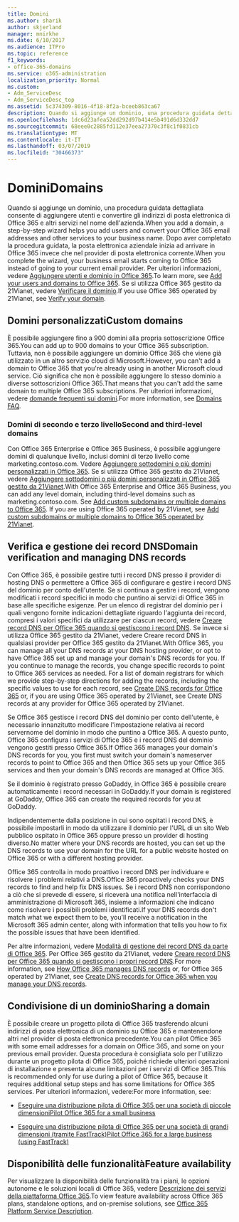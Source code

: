 ```yaml
---
title: Domini
ms.author: sharik
author: skjerland
manager: mnirkhe
ms.date: 6/10/2017
ms.audience: ITPro
ms.topic: reference
f1_keywords:
- office-365-domains
ms.service: o365-administration
localization_priority: Normal
ms.custom:
- Adm_ServiceDesc
- Adm_ServiceDesc_top
ms.assetid: 5c374309-8016-4f18-8f2a-bceeb863ca67
description: Quando si aggiunge un dominio, una procedura guidata dettagliata consente di aggiungere utenti e convertire gli indirizzi di posta elettronica di Office 365 e altri servizi nel nome dell'azienda. Dopo aver completato la procedura guidata, la posta elettronica aziendale inizia ad arrivare in Office 365 invece che nel provider di posta elettronica corrente. Per ulteriori informazioni, vedere Aggiungere utenti e dominio in Office 365. Se si utilizza Office 365 gestito da 21Vianet, vedere Verificare il dominio.
ms.openlocfilehash: 1dc6d23afea52dd292d97b414e5b491d6d332dd7
ms.sourcegitcommit: 68eee0c2885fd112e37eea27370c3f8c1f0831cb
ms.translationtype: MT
ms.contentlocale: it-IT
ms.lasthandoff: 03/07/2019
ms.locfileid: "30466373"
---
```

# <a name="domains"></a><span data-ttu-id="48ba9-106">Domini</span><span class="sxs-lookup"><span data-stu-id="48ba9-106">Domains</span></span>

<span data-ttu-id="48ba9-107">Quando si aggiunge un dominio, una procedura guidata dettagliata consente di aggiungere utenti e convertire gli indirizzi di posta elettronica di Office 365 e altri servizi nel nome dell'azienda.</span><span class="sxs-lookup"><span data-stu-id="48ba9-107">When you add a domain, a step-by-step wizard helps you add users and convert your Office 365 email addresses and other services to your business name.</span></span> <span data-ttu-id="48ba9-108">Dopo aver completato la procedura guidata, la posta elettronica aziendale inizia ad arrivare in Office 365 invece che nel provider di posta elettronica corrente.</span><span class="sxs-lookup"><span data-stu-id="48ba9-108">When you complete the wizard, your business email starts coming to Office 365 instead of going to your current email provider.</span></span> <span data-ttu-id="48ba9-109">Per ulteriori informazioni, vedere [Aggiungere utenti e dominio in Office 365](https://support.office.com/article/6383f56d-3d09-4dcb-9b41-b5f5a5efd611).</span><span class="sxs-lookup"><span data-stu-id="48ba9-109">To learn more, see [Add your users and domains to Office 365](https://support.office.com/article/6383f56d-3d09-4dcb-9b41-b5f5a5efd611).</span></span> <span data-ttu-id="48ba9-110">Se si utilizza Office 365 gestito da 21Vianet, vedere [Verificare il dominio](http://go.microsoft.com/fwlink/?LinkID=733344&amp;clcid=0x409).</span><span class="sxs-lookup"><span data-stu-id="48ba9-110">If you use Office 365 operated by 21Vianet, see [Verify your domain](http://go.microsoft.com/fwlink/?LinkID=733344&amp;clcid=0x409).</span></span>
  
## <a name="custom-domains"></a><span data-ttu-id="48ba9-111">Domini personalizzati</span><span class="sxs-lookup"><span data-stu-id="48ba9-111">Custom domains</span></span>
<span data-ttu-id="48ba9-112"><a name="BKMK_CustomDomains"> </a></span><span class="sxs-lookup"><span data-stu-id="48ba9-112"></span></span>

<span data-ttu-id="48ba9-113">È possibile aggiungere fino a 900 domini alla propria sottoscrizione Office 365.</span><span class="sxs-lookup"><span data-stu-id="48ba9-113">You can add up to 900 domains to your Office 365 subscription.</span></span> <span data-ttu-id="48ba9-114">Tuttavia, non è possibile aggiungere un dominio Office 365 che viene già utilizzato in un altro servizio cloud di Microsoft.</span><span class="sxs-lookup"><span data-stu-id="48ba9-114">However, you can't add a domain to Office 365 that you're already using in another Microsoft cloud service.</span></span> <span data-ttu-id="48ba9-115">Ciò significa che non è possibile aggiungere lo stesso dominio a diverse sottoscrizioni Office 365.</span><span class="sxs-lookup"><span data-stu-id="48ba9-115">That means that you can't add the same domain to multiple Office 365 subscriptions.</span></span> <span data-ttu-id="48ba9-116">Per ulteriori informazioni, vedere [domande frequenti sui domini](https://support.office.com/en-us/article/Domains-FAQ-1272bad0-4bd4-4796-8005-67d6fb3afc5a).</span><span class="sxs-lookup"><span data-stu-id="48ba9-116">For more information, see [Domains FAQ](https://support.office.com/en-us/article/Domains-FAQ-1272bad0-4bd4-4796-8005-67d6fb3afc5a).</span></span>
  
### <a name="second-and-third-level-domains"></a><span data-ttu-id="48ba9-117">Domini di secondo e terzo livello</span><span class="sxs-lookup"><span data-stu-id="48ba9-117">Second and third-level domains</span></span>
<span data-ttu-id="48ba9-118"><a name="BKMK_SecondAndThirdLevelDomains"> </a></span><span class="sxs-lookup"><span data-stu-id="48ba9-118"></span></span>

<span data-ttu-id="48ba9-p104">Con Office 365 Enterprise e Office 365 Business, è possibile aggiungere domini di qualunque livello, inclusi domini di terzo livello come marketing.contoso.com. Vedere [Aggiungere sottodomini o più domini personalizzati in Office 365](http://go.microsoft.com/fwlink/?LinkID=733345&amp;clcid=0x409). Se si utilizza Office 365 gestito da 21Vianet, vedere [Aggiungere sottodomini o più domini personalizzati in Office 365 gestito da 21Vianet](http://go.microsoft.com/fwlink/?LinkID=733346&amp;clcid=0x409).</span><span class="sxs-lookup"><span data-stu-id="48ba9-p104">With Office 365 Enterprise and Office 365 Business, you can add any level domain, including third-level domains such as marketing.contoso.com. See [Add custom subdomains or multiple domains to Office 365](http://go.microsoft.com/fwlink/?LinkID=733345&amp;clcid=0x409). If you are using Office 365 operated by 21Vianet, see [Add custom subdomains or multiple domains to Office 365 operated by 21Vianet](http://go.microsoft.com/fwlink/?LinkID=733346&amp;clcid=0x409).</span></span>
  
## <a name="domain-verification-and-managing-dns-records"></a><span data-ttu-id="48ba9-122">Verifica e gestione dei record DNS</span><span class="sxs-lookup"><span data-stu-id="48ba9-122">Domain verification and managing DNS records</span></span>
<span data-ttu-id="48ba9-123"><a name="BKMK_ManagingDNSRecords"> </a></span><span class="sxs-lookup"><span data-stu-id="48ba9-123"></span></span>

<span data-ttu-id="48ba9-p105">Con Office 365, è possibile gestire tutti i record DNS presso il provider di hosting DNS o permettere a Office 365 di configurare e gestire i record DNS del dominio per conto dell'utente. Se si continua a gestire i record, vengono modificati i record specifici in modo che puntino ai servizi di Office 365 in base alle specifiche esigenze. Per un elenco di registrar del dominio per i quali vengono fornite indicazioni dettagliate riguardo l'aggiunta dei record, compresi i valori specifici da utilizzare per ciascun record, vedere [Creare record DNS per Office 365 quando si gestiscono i record DNS](https://go.microsoft.com/fwlink/p/?LinkID=270173). Se invece si utilizza Office 365 gestito da 21Vianet, vedere Creare record DNS in qualsiasi provider per Office 365 gestito da 21Vianet.</span><span class="sxs-lookup"><span data-stu-id="48ba9-p105">With Office 365, you can manage all your DNS records at your DNS hosting provider, or opt to have Office 365 set up and manage your domain's DNS records for you. If you continue to manage the records, you change specific records to point to Office 365 services as needed. For a list of domain registrars for which we provide step-by-step directions for adding the records, including the specific values to use for each record, see [Create DNS records for Office 365](https://go.microsoft.com/fwlink/p/?LinkID=270173) or, if you are using Office 365 operated by 21Vianet, see Create DNS records at any provider for Office 365 operated by 21Vianet.</span></span> 
  
<span data-ttu-id="48ba9-127">Se Office 365 gestisce i record DNS del dominio per conto dell'utente, è necessario innanzitutto modificare l'impostazione relativa ai record servernome del dominio in modo che puntino a Office 365. A questo punto, Office 365 configura i servizi di Office 365 e i record DNS del dominio vengono gestiti presso Office 365.</span><span class="sxs-lookup"><span data-stu-id="48ba9-127">If Office 365 manages your domain's DNS records for you, you first must switch your domain's nameserver records to point to Office 365 and then Office 365 sets up your Office 365 services and then your domain's DNS records are managed at Office 365.</span></span>
  
<span data-ttu-id="48ba9-128">Se il dominio è registrato presso GoDaddy, in Office 365 è possibile creare automaticamente i record necessari in GoDaddy.</span><span class="sxs-lookup"><span data-stu-id="48ba9-128">If your domain is registered at GoDaddy, Office 365 can create the required records for you at GoDaddy.</span></span> 
  
<span data-ttu-id="48ba9-129">Indipendentemente dalla posizione in cui sono ospitati i record DNS, è possibile impostarli in modo da utilizzare il dominio per l'URL di un sito Web pubblico ospitato in Office 365 oppure presso un provider di hosting diverso.</span><span class="sxs-lookup"><span data-stu-id="48ba9-129">No matter where your DNS records are hosted, you can set up the DNS records to use your domain for the URL for a public website hosted on Office 365 or with a different hosting provider.</span></span> 
  
<span data-ttu-id="48ba9-130">Office 365 controlla in modo proattivo i record DNS per individuare e risolvere i problemi relativi a DNS.</span><span class="sxs-lookup"><span data-stu-id="48ba9-130">Office 365 proactively checks your DNS records to find and help fix DNS issues.</span></span> <span data-ttu-id="48ba9-131">Se i record DNS non corrispondono a ciò che si prevede di essere, si riceverà una notifica nell'interfaccia di amministrazione di Microsoft 365, insieme a informazioni che indicano come risolvere i possibili problemi identificati.</span><span class="sxs-lookup"><span data-stu-id="48ba9-131">If your DNS records don't match what we expect them to be, you'll receive a notification in the Microsoft 365 admin center, along with information that tells you how to fix the possible issues that have been identified.</span></span>
  
<span data-ttu-id="48ba9-132">Per altre informazioni, vedere [Modalità di gestione dei record DNS da parte di Office 365](https://go.microsoft.com/fwlink/p/?LinkID=270144). Per Office 365 gestito da 21Vianet, vedere [Creare record DNS per Office 365 quando si gestiscono i propri record DNS](http://go.microsoft.com/fwlink/?LinkID=817326&amp;clcid=0x409).</span><span class="sxs-lookup"><span data-stu-id="48ba9-132">For more information, see [How Office 365 manages DNS records](https://go.microsoft.com/fwlink/p/?LinkID=270144) or, for Office 365 operated by 21Vianet, see [Create DNS records for Office 365 when you manage your DNS records](http://go.microsoft.com/fwlink/?LinkID=817326&amp;clcid=0x409).</span></span>
  
## <a name="sharing-a-domain"></a><span data-ttu-id="48ba9-133">Condivisione di un dominio</span><span class="sxs-lookup"><span data-stu-id="48ba9-133">Sharing a domain</span></span>
<span data-ttu-id="48ba9-134"><a name="BKMK_ManagingDNSRecords"> </a></span><span class="sxs-lookup"><span data-stu-id="48ba9-134"></span></span>

<span data-ttu-id="48ba9-135">È possibile creare un progetto pilota di Office 365 trasferendo alcuni indirizzi di posta elettronica di un dominio su Office 365 e mantenendone altri nel provider di posta elettronica precedente.</span><span class="sxs-lookup"><span data-stu-id="48ba9-135">You can pilot Office 365 with some email addresses for a domain on Office 365, and some on your previous email provider.</span></span> <span data-ttu-id="48ba9-136">Questa procedura è consigliata solo per l'utilizzo durante un progetto pilota di Office 365, poiché richiede ulteriori operazioni di installazione e presenta alcune limitazioni per i servizi di Office 365.</span><span class="sxs-lookup"><span data-stu-id="48ba9-136">This is recommended only for use during a pilot of Office 365, because it requires additional setup steps and has some limitations for Office 365 services.</span></span> <span data-ttu-id="48ba9-137">Per ulteriori informazioni, vedere:</span><span class="sxs-lookup"><span data-stu-id="48ba9-137">For more information, see:</span></span>
  
- [<span data-ttu-id="48ba9-138">Eseguire una distribuzione pilota di Office 365 per una società di piccole dimensioni</span><span class="sxs-lookup"><span data-stu-id="48ba9-138">Pilot Office 365 for a small business</span></span>](https://support.office.com/article/39cee536-6a03-40cf-b9c1-f301bb6001d7)
    
- [<span data-ttu-id="48ba9-139">Eseguire una distribuzione pilota di Office 365 per una società di grandi dimensioni (tramite FastTrack)</span><span class="sxs-lookup"><span data-stu-id="48ba9-139">Pilot Office 365 for a large business (using FastTrack)</span></span>](https://fasttrack.office.com/onboard)
    
## <a name="feature-availability"></a><span data-ttu-id="48ba9-140">Disponibilità delle funzionalità</span><span class="sxs-lookup"><span data-stu-id="48ba9-140">Feature availability</span></span>
<span data-ttu-id="48ba9-141"><a name="BKMK_ManagingDNSRecords"> </a></span><span class="sxs-lookup"><span data-stu-id="48ba9-141"></span></span>

<span data-ttu-id="48ba9-142">Per visualizzare la disponibilità delle funzionalità tra i piani, le opzioni autonome e le soluzioni locali di Office 365, vedere [Descrizione dei servizi della piattaforma Office 365](https://technet.microsoft.com/en-us/library/office-365-platform-service-description.aspx).</span><span class="sxs-lookup"><span data-stu-id="48ba9-142">To view feature availability across Office 365 plans, standalone options, and on-premise solutions, see [Office 365 Platform Service Description](https://technet.microsoft.com/en-us/library/office-365-platform-service-description.aspx).</span></span>
  

